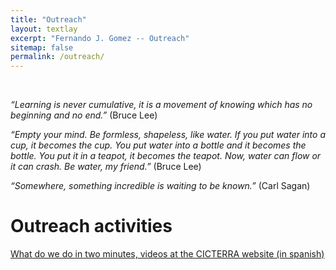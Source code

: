 ```yaml
---
title: "Outreach"
layout: textlay
excerpt: "Fernando J. Gomez -- Outreach"
sitemap: false
permalink: /outreach/
---
```

<br>

<p align="center">
  
 _“Learning is never cumulative, it is a movement of knowing which has no beginning and no end.”_ (Bruce Lee)

</p>


<p align="center">

 _“Empty your mind. Be formless, shapeless, like water. If you put water into a cup, it becomes the cup. You put water into a bottle and it becomes the bottle. You put it in a teapot, it becomes the teapot. Now, water can flow or it can crash. Be water, my friend.”_ (Bruce Lee)

</p>

<p align="center">
  
 _“Somewhere, something incredible is waiting to be known.”_ (Carl Sagan)

</p>


# Outreach activities

[What do we do in two minutes, videos at the CICTERRA website (in spanish)](http://cicterra.conicet.unc.edu.ar/investigadores/fernando-j-gomez/)
